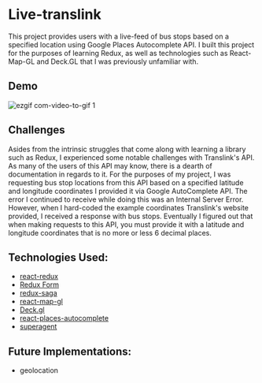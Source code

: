 # Live-translink 
This project provides users with a live-feed of bus stops based on a specified location using Google Places Autocomplete API. I built this project for the purposes of learning Redux, as well as technologies such as React-Map-GL and Deck.GL that I was previously unfamiliar with. 

## Demo
![ezgif com-video-to-gif 1](https://user-images.githubusercontent.com/26396771/39505626-753be32e-4d88-11e8-9ecf-724428b5ce58.gif)


## Challenges
Asides from the intrinsic struggles that come along with learning a library such as Redux, I experienced some notable challenges with Translink's API. 
As many of the users of this API may know, there is a dearth of documentation in regards to it. For the purposes of my project, I was requesting bus stop locations from this API based on a specified latitude and longitude coordinates I provided it via Google AutoComplete API. The error I continued to receive while doing this was an Internal Server Error. However, when I hard-coded the example coordinates Translink's website provided, I received a response with bus stops. 
Eventually I figured out that when making requests to this API, you must provide it with a latitude and longitude coordinates that is no more or less 6 decimal places. 

## Technologies Used:

- [react-redux](https://github.com/reactjs/react-redux)
- [Redux Form](https://redux-form.com/7.3.0/)
- [redux-saga](https://redux-saga.js.org/)
- [react-map-gl](https://github.com/uber/react-map-gl)
- [Deck.gl](https://github.com/uber/deck.gl)
- [react-places-autocomplete](https://github.com/kenny-hibino/react-places-autocomplete)
- [superagent](https://github.com/visionmedia/superagent)
## Future Implementations:
- geolocation 



